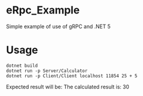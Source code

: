 # eRpc_Example
 Simple example of use of gRPC and .NET 5

# Usage
    dotnet build
    dotnet run -p Server/Calculator
    dotnet run -p Client/Client localhost 11854 25 + 5

Expected result will be: The calculated result is: 30
